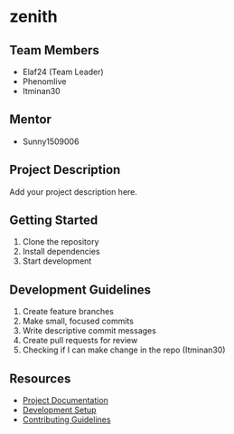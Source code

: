 # zenith

## Team Members
- Elaf24 (Team Leader)
- Phenomlive
- Itminan30

## Mentor
- Sunny1509006

## Project Description
Add your project description here.

## Getting Started
1. Clone the repository
2. Install dependencies
3. Start development

## Development Guidelines
1. Create feature branches
2. Make small, focused commits
3. Write descriptive commit messages
4. Create pull requests for review
5. Checking if I can make change in the repo (Itminan30)

## Resources
- [Project Documentation](docs/)
- [Development Setup](docs/setup.md)
- [Contributing Guidelines](CONTRIBUTING.md)
